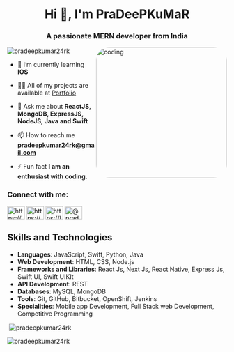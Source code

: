 <h1 align="center">Hi 👋, I'm PraDeePKuMaR</h1>
<h3 align="center">A passionate MERN developer from India</h3>
<img align="right" alt="coding" width="300" style="border-radius:10%" src="https://www.fegno.com/wp-content/uploads/2022/03/web-development-company-in-kochi.gif">
<p align="left"> <img src="https://komarev.com/ghpvc/?username=pradeepkumar24rk&label=Profile%20views&color=0e75b6&style=flat" alt="pradeepkumar24rk" /> </p>

- 🌱 I’m currently learning **IOS**

- 👨‍💻 All of my projects are available at [Portfolio](https://pradeepkumar24rk.netlify.app/)

- 💬 Ask me about **ReactJS, MongoDB, ExpressJS, NodeJS, Java and Swift**

- 📫 How to reach me **pradeepkumar24rk@gmail.com**

- ⚡ Fun fact **I am an enthusiast with coding.**

<h3 align="left">Connect with me:</h3>
<p align="left">
<a href="https://www.linkedin.com/in/pradeepkumar-r-520520202/" target="blank"><img align="center" src="https://raw.githubusercontent.com/rahuldkjain/github-profile-readme-generator/master/src/images/icons/Social/linked-in-alt.svg" alt="https://www.linkedin.com/in/pradeepkumar-r-520520202/" height="30" width="40" /></a>
<a href="https://www.codechef.com/users/pradeepkumar24" target="blank"><img align="center" src="https://cdn.jsdelivr.net/npm/simple-icons@3.1.0/icons/codechef.svg" alt="https://www.codechef.com/users/pradeepkumar24" height="30" width="40" /></a>
<a href="https://leetcode.com/pradeepkumar24rk/" target="blank"><img align="center" src="https://raw.githubusercontent.com/rahuldkjain/github-profile-readme-generator/master/src/images/icons/Social/leet-code.svg" alt="https://leetcode.com/pradeepkumar24rk/" height="30" width="40" /></a>
<a href="https://www.hackerearth.com/@pradeepkrish24rk" target="blank"><img align="center" src="https://raw.githubusercontent.com/rahuldkjain/github-profile-readme-generator/master/src/images/icons/Social/hackerearth.svg" alt="@pradeepkrish24rk" height="30" width="40" /></a>
</p>

## Skills and Technologies

- **Languages**: JavaScript, Swift, Python, Java
- **Web Development**: HTML, CSS, Node.js
- **Frameworks and Libraries**: React Js, Next Js, React Native, Express Js, Swift UI, Swift UIKIt
- **API Development**: REST
- **Databases**: MySQL, MongoDB
- **Tools**: Git, GitHub, Bitbucket, OpenShift, Jenkins
- **Specialities**: Mobile app Development, Full Stack web Development, Competitive Programming

<p>&nbsp;<img align="center" src="https://github-readme-stats.vercel.app/api?username=pradeepkumar24rk&show_icons=true&locale=en" alt="pradeepkumar24rk" /></p>

<p><img align="center" src="https://github-readme-streak-stats.herokuapp.com/?user=pradeepkumar24rk&" alt="pradeepkumar24rk" /></p>
